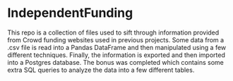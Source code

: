 # IndependentFunding

This repo is a collection of files used to sift through information provided from Crowd funding websites used in previous projects. Some data from a .csv file is read into a Pandas DataFrame and then manipulated using a few different techniques. Finally, the information is exported and then imported into a Postgres database. The bonus was completed which contains some extra SQL queries to analyze the data into a few different tables.
